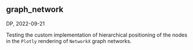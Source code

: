 ## graph_network
DP, 2022-09-21

Testing the custom implementation of hierarchical positioning of the nodes in the  `Plotly` rendering of `NetworkX` graph networks.
